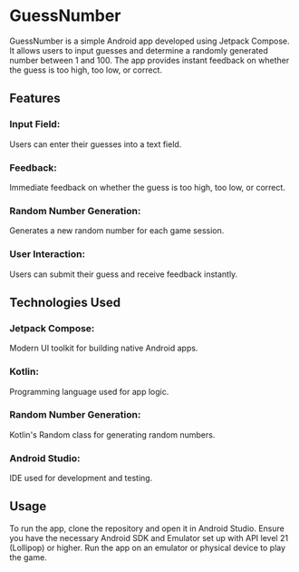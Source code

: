 # GuessNumber
GuessNumber is a simple Android app developed using Jetpack Compose. It allows users to input guesses and determine a randomly generated number between 1 and 100. The app provides instant feedback on whether the guess is too high, too low, or correct.

## Features
### Input Field: 
Users can enter their guesses into a text field.
### Feedback: 
Immediate feedback on whether the guess is too high, too low, or correct.
### Random Number Generation: 
Generates a new random number for each game session.
### User Interaction: 
Users can submit their guess and receive feedback instantly.

## Technologies Used
### Jetpack Compose: 
Modern UI toolkit for building native Android apps.
### Kotlin: 
Programming language used for app logic.
### Random Number Generation: 
Kotlin's Random class for generating random numbers.
### Android Studio: 
IDE used for development and testing.

## Usage
To run the app, clone the repository and open it in Android Studio. Ensure you have the necessary Android SDK and Emulator set up with API level 21 (Lollipop) or higher. Run the app on an emulator or physical device to play the game.
